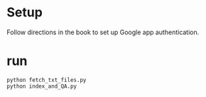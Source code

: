 # Setup

Follow directions in the book to set up Google app authentication.

# run

```
python fetch_txt_files.py
python index_and_QA.py
```
